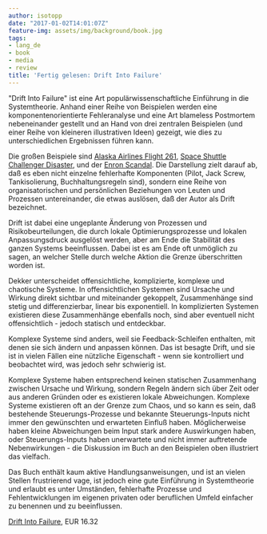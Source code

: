 ```yaml
---
author: isotopp
date: "2017-01-02T14:01:07Z"
feature-img: assets/img/background/book.jpg
tags:
- lang_de
- book
- media
- review
title: 'Fertig gelesen: Drift Into Failure'
---
```

"Drift Into Failure" ist eine Art populärwissenschaftliche Einführung in die Systemtheorie. Anhand einer Reihe von Beispielen werden eine komponentenorientierte Fehleranalyse und eine Art blameless Postmortem nebeneinander gestellt und an Hand von drei zentralen Beispielen (und einer Reihe von kleineren illustrativen Ideen) gezeigt, wie dies zu unterschiedlichen Ergebnissen führen kann.

Die großen Beispiele sind [Alaska Airlines Flight 261](https://en.wikipedia.org/wiki/Alaska_Airlines_Flight_261), [Space Shuttle Challenger Disaster](https://en.wikipedia.org/wiki/Space_Shuttle_Challenger_disaster), und der [Enron Scandal](https://en.wikipedia.org/wiki/Enron_scandal). Die Darstellung zielt darauf ab, daß es eben nicht einzelne fehlerhafte Komponenten (Pilot, Jack Screw, Tankisolierung, Buchhaltungsregeln sind), sondern eine Reihe von organisatorischen und persönlichen Beziehungen von Leuten und Prozessen untereinander, die etwas auslösen, daß der Autor als Drift bezeichnet.

Drift ist dabei eine ungeplante Änderung von Prozessen und Risikobeurteilungen, die durch lokale Optimierungsprozesse und lokalen Anpassungsdruck ausgelöst werden, aber am Ende die Stabilität des ganzen Systems beeinflussen. Dabei ist es am Ende oft unmöglich zu sagen, an welcher Stelle durch welche Aktion die Grenze überschritten worden ist.

Dekker unterscheidet offensichtliche, komplizierte, komplexe und chaotische Systeme. In offensichtlichen Systemen sind Ursache und Wirkung direkt sichtbar und miteinander gekoppelt, Zusammenhänge sind stetig und differenzierbar, linear bis exponentiell. In komplizierten Systemen existieren diese Zusammenhänge ebenfalls noch, sind aber eventuell nicht offensichtlich - jedoch statisch und entdeckbar.

Komplexe Systeme sind anders, weil sie Feedback-Schleifen enthalten, mit denen sie sich ändern und anpassen können. Das ist besagte Drift, und sie ist in vielen Fällen eine nützliche Eigenschaft - wenn sie kontrolliert und beobachtet wird, was jedoch sehr schwierig ist.

Komplexe Systeme haben entsprechend keinen statischen Zusammenhang zwischen Ursache und Wirkung, sondern Regeln ändern sich über Zeit oder aus anderen Gründen oder es existieren lokale Abweichungen. Komplexe Systeme existieren oft an der Grenze zum Chaos, und so kann es sein, daß bestehende Steuerungs-Prozesse und bekannte Steuerungs-Inputs nicht immer den gewünschten und erwarteten Einfluß haben. Möglicherweise haben kleine Abweichungen beim Input stark andere Auswirkungen haben, oder Steuerungs-Inputs haben unerwartete und nicht immer auftretende Nebenwirkungen - die Diskussion im Buch an den Beispielen oben illustriert das vielfach.

Das Buch enthält kaum aktive Handlungsanweisungen, und ist an vielen Stellen frustrierend vage, ist jedoch eine gute Einführung in Systemtheorie und erlaubt es unter Umständen, fehlerhafte Prozesse und Fehlentwicklungen im eigenen privaten oder beruflichen Umfeld einfacher zu benennen und zu beeinflussen.

[Drift Into Failure](https://www.amazon.de/Drift-into-Failure-Components-Understanding-ebook/dp/B01NCHX2DQ), EUR 16.32
